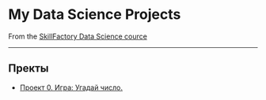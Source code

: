 # My Data Science Projects
From the [SkillFactory Data Science cource](https://skillfactory.ru/data-scientist-pro)
___
## Пректы
* [Проект 0. Игра: Угадай число.](https://github.com/EvgeniVasyliev/ProjectDS/tree/main/Project%200)
